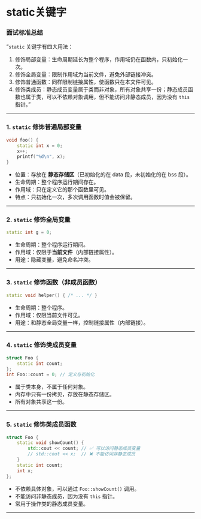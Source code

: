 # static关键字

### 面试标准总结

“`static` 关键字有四大用法：

1. 修饰局部变量：生命周期延长为整个程序，作用域仍在函数内，只初始化一次。
2. 修饰全局变量：限制作用域为当前文件，避免外部链接冲突。
3. 修饰普通函数：同样限制链接属性，使函数只在本文件可见。
4. 修饰类成员：静态成员变量属于类而非对象，所有对象共享一份；静态成员函数也属于类，可以不依赖对象调用，但不能访问非静态成员，因为没有 `this` 指针。”

---

### 1. `static` 修饰普通局部变量

```cpp
void foo() {
    static int x = 0;
    x++;
    printf("%d\n", x);
}
```

* 位置：存放在 **静态存储区**（已初始化的在 data 段，未初始化的在 bss 段）。
* 生命周期：整个程序运行期间存在。
* 作用域：只在定义它的那个函数里可见。
* 特点：只初始化一次，多次调用函数时值会被保留。

---

### 2. `static` 修饰全局变量

```cpp
static int g = 0;
```

* 生命周期：整个程序运行期间。
* 作用域：仅限于**当前文件**（内部链接属性）。
* 用途：隐藏变量，避免命名冲突。

---

### 3. `static` 修饰函数（非成员函数）

```cpp
static void helper() { /* ... */ }
```

* 生命周期：整个程序。
* 作用域：仅限当前文件可见。
* 用途：和静态全局变量一样，控制链接属性（内部链接）。

---

### 4. `static` 修饰类成员变量

```cpp
struct Foo {
    static int count;
};
int Foo::count = 0; // 定义与初始化
```

* 属于类本身，不属于任何对象。
* 内存中只有一份拷贝，存放在静态存储区。
* 所有对象共享这一份。

---

### 5. `static` 修饰类成员函数

```cpp
struct Foo {
    static void showCount() {
        std::cout << count; // ✅ 可以访问静态成员变量
        // std::cout << x;  // ❌ 不能访问非静态成员
    }
    static int count;
    int x;
};
```

* 不依赖具体对象，可以通过 `Foo::showCount()` 调用。
* 不能访问非静态成员，因为没有 `this` 指针。
* 常用于操作类的静态成员变量。

---
